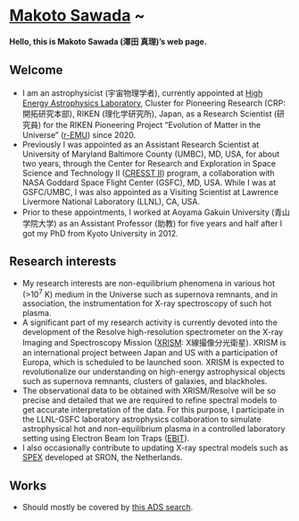 # [Makoto Sawada](https://makotosawada.github.io/) ~

**Hello, this is Makoto Sawada (澤田 真理)’s web page.**

## Welcome

- I am an astrophysicist (宇宙物理学者), currently appointed at [High Energy Astrophysics Laboratory](https://astro.riken.jp/?lang=en), Cluster for Pioneering Research (CRP: 開拓研究本部), RIKEN (理化学研究所), Japan, as a Research Scientist (研究員) for the RIKEN Pioneering Project “Evolution of Matter in the Universe” ([r-EMU](http://stars.riken.jp/remu/index.html)) since 2020. 
- Previously I was appointed as an Assistant Research Scientist at University of Maryland Baltimore County (UMBC), MD, USA, for about two years, through the Center for Research and Exploration in Space Science and Technology II ([CRESST II](https://cresst2.umd.edu/)) program, a collaboration with NASA Goddard Space Flight Center (GSFC), MD, USA. While I was at GSFC/UMBC, I was also appointed as a Visiting Scientist at Lawrence Livermore National Laboratory (LLNL), CA, USA. 
- Prior to these appointments, I worked at Aoyama Gakuin University (青山学院大学) as an Assistant Professor (助教) for five years and half after I got my PhD from Kyoto University in 2012.

## Research interests

- My research interests are non-equilibrium phenomena in various hot (>10<sup>7</sup> K) medium in the Universe such as supernova remnants, and in association, the instrumentation for X-ray spectroscopy of such hot plasma. 
- A significant part of my research activity is currently devoted into the development of the Resolve high-resolution spectrometer on the X-ray Imaging and Spectroscopy Mission ([XRISM](https://xrism.isas.jaxa.jp/en/): X線撮像分光衛星). XRISM is an international project between Japan and US with a participation of Europa, which is scheduled to be launched soon. XRISM is expected to revolutionalize our understanding on high-energy astrophysical objects such as supernova remnants, clusters of galaxies, and blackholes. 
- The observational data to be obtained with XRISM/Resolve will be so precise and detailed that we are required to refine spectral models to get accurate interpretation of the data. For this purpose, I participate in the LLNL-GSFC laboratory astrophysics collaboration to simulate astrophysical hot and non-equilibrium plasma in a controlled laboratory setting using Electron Beam Ion Traps ([EBIT](https://ebit.llnl.gov/)). 
- I also occasionally contribute to updating X-ray spectral models such as [SPEX](https://www.sron.nl/astrophysics-spex) developed at SRON, the Netherlands.

## Works

- Should mostly be covered by [this ADS search](https://ui.adsabs.harvard.edu/search/filter_author_facet_hier_fq_author=OR&filter_author_facet_hier_fq_author=author_facet_hier%3A%221%2FSawada%2C%20M%2FSawada%2C%20M%22&filter_author_facet_hier_fq_author=author_facet_hier%3A%221%2FSawada%2C%20M%2FSawada%2C%20Makoto%22&filter_database_fq_database=AND&filter_database_fq_database=database%3A%22astronomy%22&fq=%7B!type%3Daqp%20v%3D%24fq_author%7D&fq=%7B!type%3Daqp%20v%3D%24fq_database%7D&fq_author=(author_facet_hier%3A%221%2FSawada%2C%20M%2FSawada%2C%20M%22%20OR%20author_facet_hier%3A%221%2FSawada%2C%20M%2FSawada%2C%20Makoto%22)&fq_database=(database%3A%22astronomy%22)&q=%20author%3A%22Sawada%2C%20Makoto%22&sort=date%20desc%2C%20bibcode%20desc&p_=0).
